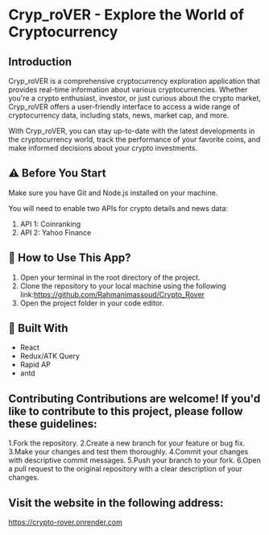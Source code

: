 
# Cryp_roVER - Explore the World of Cryptocurrency

## Introduction

Cryp_roVER is a comprehensive cryptocurrency exploration application that provides real-time information about various cryptocurrencies. Whether you're a crypto enthusiast, investor, or just curious about the crypto market, Cryp_roVER offers a user-friendly interface to access a wide range of cryptocurrency data, including stats, news, market cap, and more.

With Cryp_roVER, you can stay up-to-date with the latest developments in the cryptocurrency world, track the performance of your favorite coins, and make informed decisions about your crypto investments.

## ⚠️ Before You Start
Make sure you have Git and Node.js installed on your machine.

You will need to enable two APIs for crypto details and news data:
1. API 1: Coinranking
2. API 2: Yahoo Finance

## 📌 How to Use This App?
1. Open your terminal in the root directory of the project.
2. Clone the repository to your local machine using the following link:https://github.com/Rahmanimassoud/Crypto_Rover
3. Open the project folder in your code editor.


## 📃 Built With
- React
- Redux/ATK Query
- Rapid AP
- antd

## 
## Contributing Contributions are welcome! If you'd like to contribute to this project, please follow these guidelines:

1.Fork the repository. 
2.Create a new branch for your feature or bug fix.
3.Make your changes and test them thoroughly.
4.Commit your changes with descriptive commit messages.
5.Push your branch to your fork.
6.Open a pull request to the original repository with a clear description of your changes.

## Visit the website in the following address: 
https://crypto-rover.onrender.com




